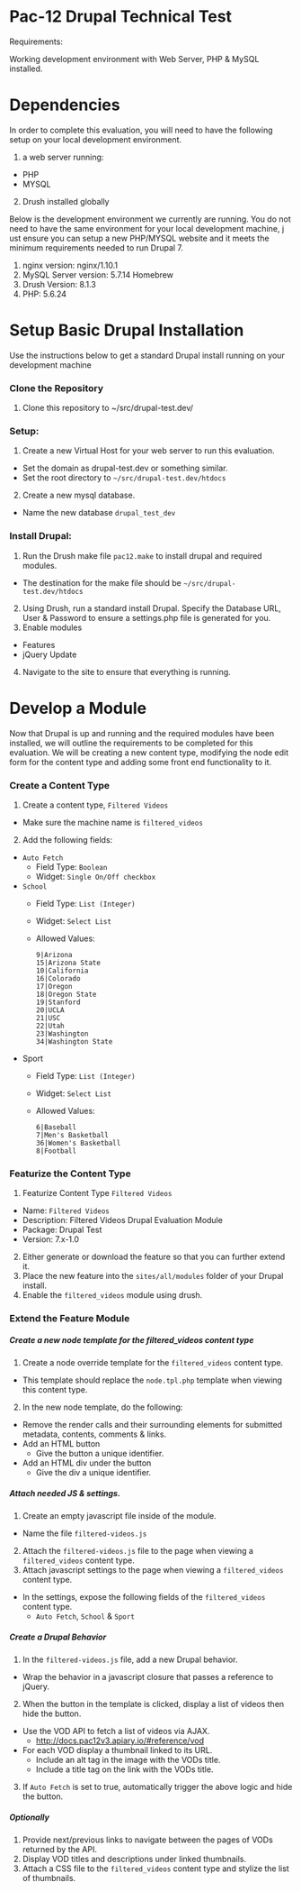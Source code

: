 # Pac-12 Drupal Technical Test

Requirements:

Working development environment with Web Server, PHP & MySQL installed.

Dependencies
============

In order to complete this evaluation, you will need to have the following
setup on your local development environment.

1. a web server running:
  * PHP
  * MYSQL
2. Drush installed globally

Below is the development environment we currently are running. You do not need
to have the same environment for your local development machine, j  ust ensure
you can setup a new PHP/MYSQL website and it meets the minimum requirements
needed to run Drupal 7.

1. nginx version: nginx/1.10.1
2. MySQL Server version: 5.7.14 Homebrew
3. Drush Version: 8.1.3
4. PHP: 5.6.24

Setup Basic Drupal Installation
===============================

Use the instructions below to get a standard Drupal install running on your
development machine

### Clone the Repository
1. Clone this repository to ~/src/drupal-test.dev/

### Setup:
1. Create a new Virtual Host for your web server to run this evaluation.
  * Set the domain as drupal-test.dev or something similar.
  * Set the root directory to `~/src/drupal-test.dev/htdocs`
2. Create a new mysql database.
  * Name the new database `drupal_test_dev`

### Install Drupal:
1. Run the Drush make file `pac12.make` to install drupal and required modules.
  * The destination for the make file should be `~/src/drupal-test.dev/htdocs`
2. Using Drush, run a standard install Drupal. Specify the Database URL, User
   & Password to ensure a settings.php file is generated for you.
3. Enable modules
  * Features
  * jQuery Update
4. Navigate to the site to ensure that everything is running.


Develop a Module
================

Now that Drupal is up and running and the required modules have been installed,
we will outline the requirements to be completed for this evaluation. We will be
creating a new content type, modifying the node edit form for the content type
and adding some front end functionality to it.

### Create a Content Type
1. Create a content type, `Filtered Videos`
  * Make sure the machine name is `filtered_videos`
2. Add the following fields:
  * `Auto Fetch`
    * Field Type: `Boolean`
    * Widget: `Single On/Off checkbox`
  * `School`
    * Field Type: `List (Integer)`
    * Widget: `Select List`
    * Allowed Values:

      ```
      9|Arizona
      15|Arizona State
      10|California
      16|Colorado
      17|Oregon
      18|Oregon State
      19|Stanford
      20|UCLA
      21|USC
      22|Utah
      23|Washington
      34|Washington State
      ```
  * Sport
    * Field Type: `List (Integer)`
    * Widget: `Select List`
    * Allowed Values:

      ```
      6|Baseball
      7|Men's Basketball
      36|Women's Basketball
      8|Football
      ```

### Featurize the Content Type
1. Featurize Content Type `Filtered Videos`
  * Name: `Filtered Videos`
  * Description: Filtered Videos Drupal Evaluation Module
  * Package: Drupal Test
  * Version: 7.x-1.0
2. Either generate or download the feature so that you can further extend it.
3. Place the new feature into the `sites/all/modules` folder of your Drupal
   install.
4. Enable the `filtered_videos` module using drush.

### Extend the Feature Module

##### Create a new node template for the filtered_videos content type
1. Create a node override template for the `filtered_videos` content type.
  * This template should replace the `node.tpl.php` template when viewing this
    content type.
2. In the new node template, do the following:
  * Remove the render calls and their surrounding elements for submitted
    metadata, contents, comments & links.
  * Add an HTML button
    * Give the button a unique identifier.
  * Add an HTML div under the button
    * Give the div a unique identifier.


##### Attach needed JS & settings.
1. Create an empty javascript file inside of the module.
  * Name the file `filtered-videos.js`
2. Attach the `filtered-videos.js` file to the page when viewing a
   `filtered_videos` content type.
3. Attach javascript settings to the page when viewing a `filtered_videos`
   content type.
  * In the settings, expose the following fields of the `filtered_videos`
    content type.
    * `Auto Fetch`, `School` & `Sport`

##### Create a Drupal Behavior
1. In the `filtered-videos.js` file, add a new Drupal behavior.
  * Wrap the behavior in a javascript closure that passes a reference to jQuery.
2. When the button in the template is clicked, display a list of videos then
   hide the button.
  * Use the VOD API to fetch a list of videos via AJAX.
    * http://docs.pac12v3.apiary.io/#reference/vod
  * For each VOD display a thumbnail linked to its URL.
    * Include an alt tag in the image with the VODs title.
    * Include a title tag on the link with the VODs title.
3. If `Auto Fetch` is set to true, automatically trigger the above logic and
   hide the button.

##### Optionally
1. Provide next/previous links to navigate between the pages of VODs returned
   by the API.
2. Display VOD titles and descriptions under linked thumbnails.
3. Attach a CSS file to the `filtered_videos` content type and stylize the list
   of thumbnails.
